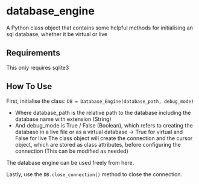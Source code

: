 # database_engine

A Python class object that contains some helpful methods for initialising an sql database, whether it be virtual or live

## Requirements

This only requires sqlite3

## How To Use

First, initialise the class: `DB = Database_Engine(database_path, debug_mode)`
* Where database_path is the relative path to the database including the database name with extension (String)
* And debug_mode is True / False (Boolean), which refers to creating the database in a live file or as a virtual database -> True for virtual and False for live
The class object will create the connection and the cursor object, which are stored as class attributes, before configuring the connection (This can be modified as needed)

The database engine can be used freely from here.

Lastly, use the `DB.close_connection()` method to close the connection.
